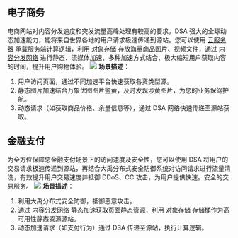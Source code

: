 ## 电子商务
电商网站对内容分发速度和突发流量高峰处理有较高的要求。DSA 强大的全球动态加速能力，能将来自世界各地的用户请求极速传递到源站。您可以使用 [云服务器](https://www.qcloud.com/product/cvm) 承载服务端计算逻辑，利用 [对象存储](https://www.qcloud.com/product/cos) 存放海量商品图片、视频文件，通过 [内容分发网络](https://www.qcloud.com/product/cdn) 进行静态、流媒体加速，多种加速方式结合，极大缩短用户获取内容的时间，提升用户购物体验。
![](https://mc.qcloudimg.com/static/img/c17681f9bbcd06335d06d4e72d3c718e/image.png)
**场景描述**：
1. 用户访问页面，通过不同加速平台快速获取各资类型源。
2. 静态图片加速结合万象优图图片鉴黄，及时发现涉黄图片，为您的业务保驾护航。
3. 动态请求（如获取商品价格、余量信息等），通过 DSA 网络快速传递至源站获取。

## 金融支付
为全方位保障您金融支付场景下的访问速度及安全性，您可以使用 DSA 将用户的交易请求极速传递到源站，再结合大禹分布式安全防御系统对访问请求进行流量清洗，有效提升用户交易速度并抵御 DDoS、CC 攻击，为用户提供快速。安全的交易服务。
![](https://mc.qcloudimg.com/static/img/12a11cdfae1567df000d1a8f56fdacd7/image.png)
**场景描述**：
1. 利用大禹分布式安全防御，抵御恶意攻击。
2. 通过 [内容分发网络](https://www.qcloud.com/product/cdn) 静态加速获取页面静态资源，利用 [对象存储](https://www.qcloud.com/product/cos) 存储桶作为高可用性静态资源源站。
3. 动态加速请求（如支付行为）通过 DSA 传递至源站，执行计算逻辑。